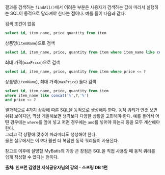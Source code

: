 결과를 검색하는 `findAll()`에서 어려운 부분은 사용자가 검색하는 값에 따라서 실행하는 SQL이 동적으로 달라져야 한다는 점이다.
예를 들어 다음과 같다.

검색 조건이 없음
```sql
select id, item_name, price quantity from item
```

상품명(`itemName`)으로 검색
```sql
select id, item_name, price, quantity from item where item_name like concat('%',?,'%')
```

최대 가격(`maxPrice`)으로 검색 
```sql
select id, item_name, price, quantity from item where price <= ?
```

상품명(`itemName`), 최대 가격(`maxPrice`) 둘다 검색
```sql
select id, item_name, price, quantity from item
where item_name like concat('%',?,'%')
and price <= ?
```

결과적으로 4가지 상황에 따른 SQL을 동적으로 생성해야 한다. 
동적 쿼리가 언뜻 보면 쉬워 보이지만, 막상 개발해보면 생각보다 다양한 상황을 고민해야 한다. 예를 들어서 어떤 경우에는 `where`를 앞에 넣고 어떤 경우에는 `and`를 넣어야 하는지 등을 모두 계산해야 한다.  
그리고 각 상황에 맞추어 파라미터도 생성해야 한다.  
물론 실무에서는 이보다 훨씬 더 복잡한 동적 쿼리들이 사용된다.

참고로 이후에 설명할 MyBatis의 가장 큰 장점은 SQL을 직접 사용할 때 동적 쿼리를 쉽게 작성할 수 있다는 점이다.

__출처: 인프런 김영한 지식공유자님의 강의 - 스프링 DB 1편__